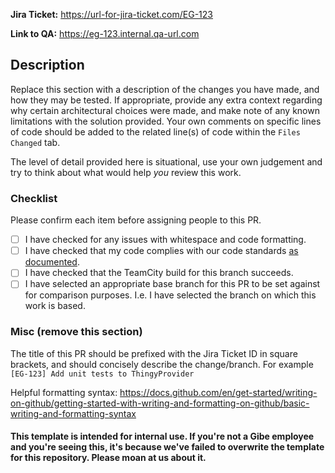 **Jira Ticket:** https://url-for-jira-ticket.com/EG-123

**Link to QA:** https://eg-123.internal.qa-url.com

## Description

Replace this section with a description of the changes you have made, and how they may be tested. If appropriate, provide any extra context regarding why certain architectural choices were made, and make note of any known limitations with the solution provided. Your own comments on specific lines of code should be added to the related line(s) of code within the `Files Changed` tab.  

The level of detail provided here is situational, use your own judgement and try to think about what would help _you_ review this work.

### Checklist

Please confirm each item before assigning people to this PR. 

- [ ] I have checked for any issues with whitespace and code formatting.
- [ ] I have checked that my code complies with our code standards [as documented](https://gibedigital.getoutline.com/doc/coding-standards-tWNxsvJIhK).
- [ ] I have checked that the TeamCity build for this branch succeeds.
- [ ] I have selected an appropriate base branch for this PR to be set against for comparison purposes. I.e. I have selected the branch on which this work is based. 

### Misc (remove this section)

The title of this PR should be prefixed with the Jira Ticket ID in square brackets, and should concisely describe the change/branch. For example `[EG-123] Add unit tests to ThingyProvider`

Helpful formatting syntax: https://docs.github.com/en/get-started/writing-on-github/getting-started-with-writing-and-formatting-on-github/basic-writing-and-formatting-syntax

#### This template is intended for internal use. If you're not a Gibe employee and you're seeing this, it's because we've failed to overwrite the template for this repository. Please moan at us about it.
